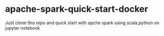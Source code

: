 # apache-spark-quick-start-docker
Just clone this repo and quick start with apche spark using scala,python on jupyter notebook
